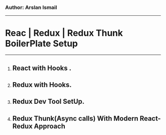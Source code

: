 ### Author: Arslan Ismail

---

# Reac | Redux | Redux Thunk BoilerPlate Setup

---

1. ## React with Hooks .
2. ## Redux with Hooks.
3. ## Redux Dev Tool SetUp.
4. ## Redux Thunk(Async calls) With Modern React-Redux Approach

